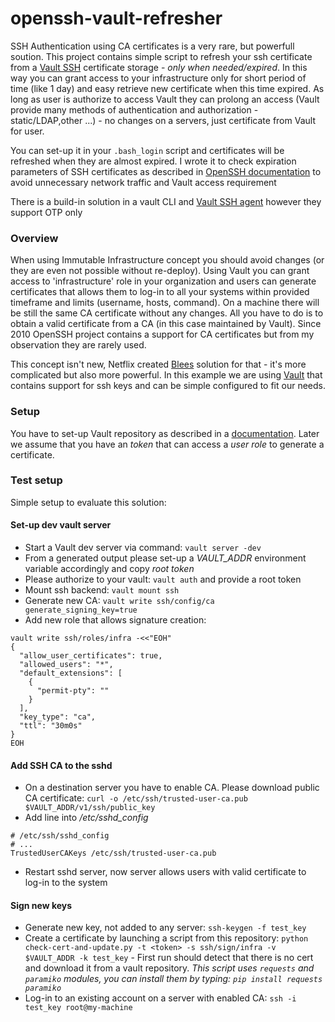 # openssh-vault-refresher
SSH Authentication using CA certificates is a very rare, but powerfull soution. This project contains simple script to refresh your ssh certificate from a [Vault SSH](https://www.vaultproject.io/docs/secrets/ssh/signed-ssh-certificates.html) certificate storage - _only when needed/expired_. In this way you can grant access to your infrastructure only for short period of time (like 1 day) and easy retrieve new certificate when this time expired. As long as user is authorize to access Vault they can prolong an access (Vault provide many methods of authentication and authorization - static/LDAP,other ...) - no changes on a servers, just certificate from Vault for user.

 You can set-up it in your `.bash_login` script and certificates will be refreshed when they are almost expired. I wrote it to check expiration parameters of SSH certificates as described in [OpenSSH documentation](https://github.com/openssh/openssh-portable/blob/master/PROTOCOL.certkeys) to avoid unnecessary network traffic and Vault access requirement

 There is a build-in solution in a vault CLI and [Vault SSH agent](https://github.com/hashicorp/vault-ssh-agent) however they support OTP only

### Overview
When using Immutable Infrastructure concept you should avoid changes (or they are even not possible without re-deploy). Using Vault you can grant access to 'infrastructure' role in your organization and users can generate certificates that allows them to log-in to all your systems within provided timeframe and limits (username, hosts, command). On a machine there will be still the same CA certificate without any changes. All you have to do is to obtain a valid certificate from a CA (in this case maintained by Vault). Since 2010 OpenSSH project contains a support for CA certificates but from my observation they are rarely used.

This concept isn't new, Netflix created [Blees](https://github.com/Netflix/bless) solution for that - it's more complicated but also more powerful. In this example we are using [Vault](https://www.vaultproject.io) that contains support for ssh keys and can be simple configured to fit our needs.

### Setup
You have to set-up Vault repository as described in a [documentation](https://www.vaultproject.io/docs/secrets/ssh/signed-ssh-certificates.html). Later we assume that you have an *token* that can access a *user role* to generate a certificate.

### Test setup

Simple setup to evaluate this solution:

#### Set-up dev vault server
* Start a Vault dev server via command: `vault server -dev`
* From a generated output please set-up a *VAULT_ADDR* environment variable accordingly and copy *root token*
* Please authorize to your vault: `vault auth` and provide a root token
* Mount ssh backend: `vault mount ssh`
* Generate new CA: `vault write ssh/config/ca generate_signing_key=true`
* Add new role that allows signature creation:
```
vault write ssh/roles/infra -<<"EOH"
{
  "allow_user_certificates": true,
  "allowed_users": "*",
  "default_extensions": [
    {
      "permit-pty": ""
    }
  ],
  "key_type": "ca",
  "ttl": "30m0s"
}
EOH
```

#### Add SSH CA to the sshd
* On a destination server you have to enable CA. Please download public CA certificate: `curl -o /etc/ssh/trusted-user-ca.pub $VAULT_ADDR/v1/ssh/public_key`
* Add line into */etc/sshd_config*
```
# /etc/ssh/sshd_config
# ...
TrustedUserCAKeys /etc/ssh/trusted-user-ca.pub
```
* Restart sshd server, now server allows users with valid certificate to log-in to the system

#### Sign new keys
* Generate new key, not added to any server: `ssh-keygen -f test_key`
* Create a certificate by launching a script from this repository: `python check-cert-and-update.py -t <token> -s ssh/sign/infra -v $VAULT_ADDR -k test_key` - First run should detect that there is no cert and download it from a vault repository. *This script uses `requests` and `paramiko` modules, you can install them by typing: `pip install requests paramiko`*
* Log-in to an existing account on a server with enabled CA: `ssh -i test_key root@my-machine`
